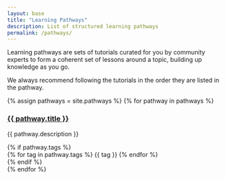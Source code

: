 ```yaml
---
layout: base
title: "Learning Pathways"
description: List of structured learning pathways 
permalink: /pathways/
---
```


<p>Learning pathways are sets of tutorials curated for you by community experts to form a coherent set of lessons around a topic, building up knowledge as you go.</p>
    
<p>We always recommend following the tutorials in the order they are listed in the pathway.</p>

<div class="pathway-grid">
  {% assign pathways = site.pathways %}
  {% for pathway in pathways %}
    <div class="pathway-card">
      <h3><a href="{{ pathway.url }}">{{ pathway.title }}</a></h3>
      <p>{{ pathway.description }}</p>
      {% if pathway.tags %}
        <div class="tags">
            {% for tag in pathway.tags %}
            <span>{{ tag }}</span>
            {% endfor %}
        </div>
      {% endif %}
    </div>
  {% endfor %}
</div>
